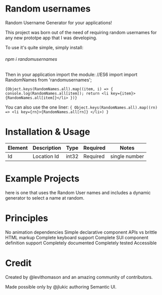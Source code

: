 # Random usernames


Random Username Generator for your applications!


This project was born out of the need of requiring random usernames for any new prototpe app that I was developing. 

To use it's quite simple, simply install:
###### npm i randomusernames

Then in your application import the module:
//ES6 import
import RandomNames from 'randomusernames';

`{Object.keys(RandomNames.all).map((item, i) => {
             console.log(RandomNames.all[item]);
            return <li key={item}>{RandomNames.all[item]}</li>
 })}`
        
You can also use the one liner:
 `{ Object.keys(RandomNames.all).map((rn) => <li key={rn}>{RandomNames.all[rn]} </li>) }`

# Installation & Usage

| Element | Description | Type | Required | Notes |
| --- | --- | --- | --- | --- |
| Id | Location Id | int32 | Required | single number |

# Example Projects
here is one that uses the Random User names and includes a dynamic generator to select a name at random.

# Principles
No animation dependencies
Simple declarative component APIs vs brittle HTML markup
Complete keyboard support
Complete SUI component definition support
Completely documented
Completely tested
Accessible

# Credit
Created by @levithomason and an amazing community of contributors.

Made possible only by @jlukic authoring Semantic UI.
